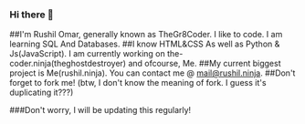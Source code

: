 ### Hi there 👋

<!--
**TheGr8Coder/TheGr8Coder** is a ✨ _special_ ✨ repository because its `README.md` (this file) appears on your GitHub profile.

Here are some ideas to get you started:

- 🔭 I’m currently working on ...
- 🌱 I’m currently learning ...
- 👯 I’m looking to collaborate on ...
- 🤔 I’m looking for help with ...
- 💬 Ask me about ...
- 📫 How to reach me: ...
- 😄 Pronouns: ...
- ⚡ Fun fact: ...
-->
##I'm Rushil Omar, generally known as TheGr8Coder. I like to code. I am learning SQL And Databases.
##I know HTML&CSS As well as Python & Js(JavaScript). I am currently working on the-coder.ninja(theghostdestroyer) and ofcourse, Me.
##My current biggest project is Me(rushil.ninja). You can contact me @ mail@rushil.ninja. 
##Don't forget to fork me! (btw, I don't know the meaning of fork. I guess it's duplicating it???)

###Don't worry, I will be updating this regularly!
